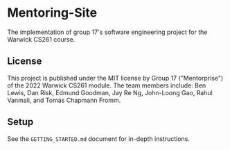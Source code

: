 # Mentoring-Site

The implementation of group 17's software engineering project for the Warwick CS261 course.

## License

This project is published under the MIT license by Group 17 ("Mentorprise") of the 2022 Warwick CS261 module. The team members include: Ben Lewis, Dan Risk, Edmund Goodman, Jay Re Ng, John-Loong Gao, Rahul Vanmali, and Tomás Chapmann Fromm.

## Setup

See the `GETTING_STARTED.md` document for in-depth instructions.
